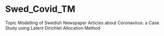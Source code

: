 # Swed_Covid_TM
Topic Modelling of Swedish Newspaper Articles about Coronavirus: a Case Study using Latent Dirichlet Allocation Method
